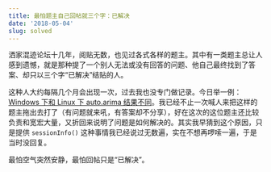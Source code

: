 ```yaml
---
title: 最怕题主自己回帖就三个字：已解决
date: '2018-05-04'
slug: solved
---
```


洒家混迹论坛十几年，阅贴无数，也见过各式各样的题主。其中有一类题主总让人感到遗憾，就是那种提了一个别人无法或没有回答的问题、他自己最终找到了答案、却只以三个字“已解决”结贴的人。

这种人大约每隔几个月会出现一次，过去我也没专门做记录。今日举一例：[Windows 下和 Linux 下 auto.arima 结果不同](https://d.cosx.org/d/419965-windows-linux-auto-arima)。我已经不止一次喊人来把这样的题主拖出去打了（有问题就来吼，有答案却不分享），好在这次的这位题主还比较负责和宽宏大量，又折回来说明了问题是如何解决的。其实我早猜到这个原因，只是提供 `sessionInfo()` 这种事情我已经说过无数遍，实在不想再啰嗦一遍，于是当时没回复。

最怕空气突然安静，最怕回帖只是“已解决”。
